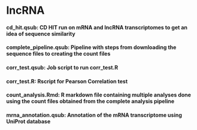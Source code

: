 # lncRNA

#### cd_hit.qsub: CD HIT run on mRNA and lncRNA transcriptomes to get an idea of sequence similarity

#### complete_pipeline.qsub: Pipeline with steps from downloading the sequence files to creating the count files

#### corr_test.qsub: Job script to run corr_test.R

#### corr_test.R: Rscript for Pearson Correlation test 

#### count_analysis.Rmd: R markdown file containing multiple analyses done using the count files obtained from the complete analysis pipeline   

#### mrna_annotation.qsub: Annotation of the mRNA transcriptome using UniProt database
